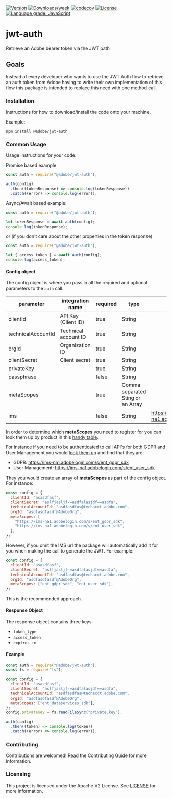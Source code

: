 [![Version](https://img.shields.io/npm/v/@adobe/jwt-auth.svg)](https://npmjs.org/package/@adobe/jwt-auth)
[![Downloads/week](https://img.shields.io/npm/dw/@adobe/jwt-auth.svg)](https://npmjs.org/package/@adobe/jwt-auth)
[![codecov](https://codecov.io/gh/adobe/jwt-auth/branch/master/graph/badge.svg)](https://codecov.io/gh/adobe/jwt-auth)
[![License](https://img.shields.io/badge/License-Apache%202.0-blue.svg)](https://opensource.org/licenses/Apache-2.0)
[![Language grade: JavaScript](https://img.shields.io/lgtm/grade/javascript/g/adobe/jwt-auth.svg?logo=lgtm&logoWidth=18)](https://lgtm.com/projects/g/adobe/jwt-auth/context:javascript)

# jwt-auth

Retrieve an Adobe bearer token via the JWT path

## Goals

Instead of every developer who wants to use the JWT Auth flow to retrieve an auth token from Adobe having to write their own implementation of this flow this package is intended to replace this need with one method call.

### Installation

Instructions for how to download/install the code onto your machine.

Example:

```
npm install @adobe/jwt-auth
```

### Common Usage

Usage instructions for your code.

Promise based example:

```javascript
const auth = require("@adobe/jwt-auth");

auth(config)
  .then((tokenResponse) => console.log(tokenResponse))
  .catch((error) => console.log(error));
```

Async/Await based example:

```javascript
const auth = require("@adobe/jwt-auth");

let tokenResponse = await auth(config);
console.log(tokenResponse);
```

or (if you don't care about the other properties in the token response)

```javascript
const auth = require("@adobe/jwt-auth");

let { access_token } = await auth(config);
console.log(access_token);
```

#### Config object

The config object is where you pass in all the required and optional parameters to the `auth` call.

| parameter          | integration name     | required | type                              | default                        |
| ------------------ | -------------------- | -------- | --------------------------------- | ------------------------------ |
| clientId           | API Key (Client ID)  | true     | String                            |                                |
| technicalAccountId | Technical account ID | true     | String                            |                                |
| orgId              | Organization ID      | true     | String                            |                                |
| clientSecret       | Client secret        | true     | String                            |                                |
| privateKey         |                      | true     | String                            |                                |
| passphrase         |                      | false    | String                            |                                |
| metaScopes         |                      | true     | Comma separated Sting or an Array |                                |
| ims                |                      | false    | String                            | https://ims-na1.adobelogin.com |

In order to determine which **metaScopes** you need to register for you can look them up by product in this [handy table](https://www.adobe.io/authentication/auth-methods.html#!AdobeDocs/adobeio-auth/master/JWT/Scopes.md).

For instance if you need to be authenticated to call API's for both GDPR and User Management you would [look them up](https://www.adobe.io/authentication/auth-methods.html#!AdobeDocs/adobeio-auth/master/JWT/Scopes.md) and find that they are:

- GDPR: https://ims-na1.adobelogin.com/s/ent_gdpr_sdk
- User Management: https://ims-na1.adobelogin.com/s/ent_user_sdk

They you would create an array of **metaScopes** as part of the config object. For instance:

```javascript
const config = {
  clientId: "asasdfasf",
  clientSecret: "aslfjasljf-=asdfalasjdf==asdfa",
  technicalAccountId: "asdfasdfas@techacct.adobe.com",
  orgId: "asdfasdfasdf@AdobeOrg",
  metaScopes: [
    "https://ims-na1.adobelogin.com/s/ent_gdpr_sdk",
    "https://ims-na1.adobelogin.com/s/ent_user_sdk",
  ],
};
```

However, if you omit the IMS url the package will automatically add it for you when making the call to generate the JWT. For example:

```javascript
const config = {
  clientId: "asasdfasf",
  clientSecret: "aslfjasljf-=asdfalasjdf==asdfa",
  technicalAccountId: "asdfasdfas@techacct.adobe.com",
  orgId: "asdfasdfasdf@AdobeOrg",
  metaScopes: ["ent_gdpr_sdk", "ent_user_sdk"],
};
```

This is the recommended approach.

#### Response Object

The response object contains three keys:

- `token_type`
- `access_token`
- `expires_in`

#### Example

```javascript
const auth = require("@adobe/jwt-auth");
const fs = require("fs");

const config = {
  clientId: "asasdfasf",
  clientSecret: "aslfjasljf-=asdfalasjdf==asdfa",
  technicalAccountId: "asdfasdfas@techacct.adobe.com",
  orgId: "asdfasdfasdf@AdobeOrg",
  metaScopes: ["ent_dataservices_sdk"],
};
config.privateKey = fs.readFileSync("private.key");

auth(config)
  .then((token) => console.log(token))
  .catch((error) => console.log(error));
```

### Contributing

Contributions are welcomed! Read the [Contributing Guide](.github/CONTRIBUTING.md) for more information.

### Licensing

This project is licensed under the Apache V2 License. See [LICENSE](LICENSE) for more information.
